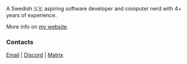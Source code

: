 A Swedish 🇸🇪 aspiring software developer and computer nerd with 4+ years of experience.

More info on [my website](https://aze.cx/).

### Contacts
[Email](mailto:contact@aze.cx) | [Discord](https://discord.com/users/1293175339207491585) | [Matrix](https://matrix.to/#/@z:nont.nl)
